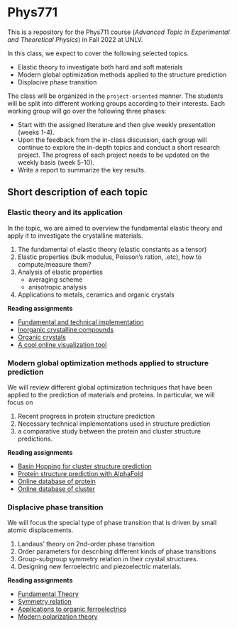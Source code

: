 # Phys771
This is a repository for the Phys711 course (*Advanced Topic in Experimental and Theoretical Physics*) in Fall 2022 at UNLV. 

In this class, we expect to cover the following selected topics.

- Elastic theory to investigate both hard and soft materials
- Modern global optimization methods applied to the structure prediction 
- Displacive phase transition

The class will be organized in the `project-oriented` manner. The students will be split into different working groups according to their interests. Each working group will go over the following three phases:

- Start with the assigned literature and then give weekly presentation (weeks 1-4). 
- Upon the feedback from the in-class discussion, each group will continue to explore the in-depth topics and conduct a short research project. The progress of each project needs to be updated on the weekly basis (week 5-10).
- Write a report to summarize the key results.

## Short description of each topic

### Elastic theory and its application

In the topic, we are aimed to overview the fundamental elastic theory and apply it to investigate the crystalline materials.

1. The fundamental of elastic theory (elastic constants as a tensor)
2. Elastic properties (bulk modulus, Poisson’s ration, .etc), how to compute/measure them?
3. Analysis of elastic properties 
    * averaging scheme
    * anisotropic analysis
4. Applications to metals, ceramics and organic crystals

**Reading assignments**

- [Fundamental and technical implementation](https://www.sciencedirect.com/science/article/pii/S0010465510003401?via%3Dihub)
- [Inorganic crystalline compounds](https://www.nature.com/articles/sdata20159)
- [Organic crystals](https://onlinelibrary.wiley.com/doi/10.1002/anie.202113988)
- [A cool online visualization tool](http://progs.coudert.name/elate)

### Modern global optimization methods applied to structure prediction

We will review different global optimization techniques that have been applied to the prediction of materials and proteins. In particular, we will focus on 

1. Recent progress in protein structure prediction 
2. Necessary technical implementations used in structure prediction
3. a comparative study between the protein and cluster structure predictions.

**Reading assignments**

- [Basin Hopping for cluster structure prediction](http://doye.chem.ox.ac.uk/abstracts/jpc97.html)
- [Protein structure prediction with AlphaFold](https://www.nature.com/articles/s41586-021-03819-2)
- [Online database of protein](https://alphafold.ebi.ac.uk)
- [Online database of cluster](https://www-wales.ch.cam.ac.uk/CCD.html)

### Displacive phase transition
We will focus the special type of phase transition that is driven by small atomic displacements. 

1. Landaus’ theory on 2nd-order phase transition
2. Order parameters for describing different kinds of phase transitions
3. Group-subgroup symmetry relation in their crystal structures.
4. Designing new ferroelectric and piezoelectric materials.

**Reading assignments**

- [Fundamental Theory](http://www.damtp.cam.ac.uk/user/tong/statphys/five.pdf)
- [Symmetry relation](https://journals.aps.org/prb/abstract/10.1103/PhysRevB.2.754)
- [Applications to organic ferroelectrics](http://dx.doi.org/10.1039/C5CS00308C)
- [Modern polarization theory](https://www.sciencedirect.com/science/article/pii/S0022459612003234)

